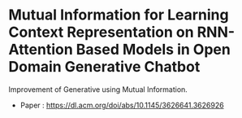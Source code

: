# Mutual Information for Learning Context Representation on RNN-Attention Based Models in Open Domain Generative Chatbot

Improvement of Generative using Mutual Information.

- Paper : https://dl.acm.org/doi/abs/10.1145/3626641.3626926
